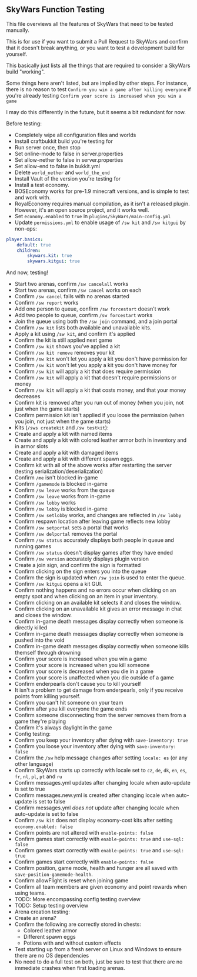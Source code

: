 SkyWars Function Testing
------------------------

This file overviews all the features of SkyWars that need to be tested manually.

This is for use if you want to submit a Pull Request to SkyWars and confirm that it doesn't break anything, or you want to test a development build for yourself.

This basically just lists all the things that are required to consider a SkyWars build "working".

Some things here aren't listed, but are implied by other steps. For instance, there is no reason to test `Confirm you win a game after killing everyone`
if you're already testing `Confirm your score is increased when you win a game`

I may do this differently in the future, but it seems a bit redundant for now.

Before testing:

* Completely wipe all configuration files and worlds
* Install craftbukkit build you're testing for
* Run server once, then stop
* Set online-mode to false in server.properties
* Set allow-nether to false in server.properties
* Set allow-end to false in bukkit.yml
* Delete `world_nether` and `world_the_end`
* Install Vault of the version you're testing for
* Install a test economy.
 * BOSEconomy works for pre-1.9 minecraft versions, and is simple to test and work with.
 * RoyalEconomy requires manual compilation, as it isn't a released plugin. However, it's an open source project, and it works well.
* Set `economy.enabled` to `true` in `plugins/SkyWars/main-config.yml`
* Update `permissions.yml` to enable usage of `/sw kit` and `/sw kitgui` by non-ops:

```yaml
player.basics:
    default: true
    children:
        skywars.kit: true
        skywars.kitgui: true
```

And now, testing!

* Start two arenas, confirm `/sw cancelall` works
* Start two arenas, confirm `/sw cancel` works on each
* Confirm `/sw cancel` fails with no arenas started
* Confirm `/sw report` works
* Add one person to queue, confirm `/sw forcestart` doesn't work
* Add two people to queue, confirm `/sw forcestart` works
* Join the queue using both the `/sw join` command, and a join portal
* Confirm `/sw kit` lists both available and unavailable kits.
* Apply a kit using `/sw kit`, and confirm it's applied
* Confirm the kit is still applied next game
* Confirm `/sw kit` shows you've applied a kit
* Confirm `/sw kit remove` removes your kit
* Confirm `/sw kit` won't let you apply a kit you don't have permission for
* Confirm `/sw kit` won't let you apply a kit you don't have money for
* Confirm `/sw kit` will apply a kit that does require permission
* Confirm `/sw kit` will apply a kit that doesn't require permissions or money
* Confirm `/sw kit` will apply a kit that costs money, and that your money decreases
* Confirm kit is removed after you run out of money (when you join, not just when the game starts)
* Confirm permission kit isn't applied if you loose the permission (when you join, not just when the game starts)
* Kits (`/sws createkit` and `/sw testkit`):
 * Create and apply a kit with named items
 * Create and apply a kit with colored leather armor both in inventory and in armor slots
 * Create and apply a kit with damaged items
 * Create and apply a kit with different spawn eggs.
 * Confirm kit with all of the above works after restarting the server (testing serialization/deserialization)
* Confirm `/me` isn't blocked in-game
* Confirm `/gamemode` is blocked in-game
* Confirm `/sw leave` works from the queue
* Confirm `/sw leave` works from in-game
* Confirm `/sw lobby` works
* Confirm `/sw lobby` is blocked in-game
* Confirm `/sw setlobby` works, and changes are reflected in `/sw lobby`
* Confirm respawn location after leaving game reflects new lobby
* Confirm `/sw setportal` sets a portal that works
* Confirm `/sw delportal` removes the portal
* Confirm `/sw status` accurately displays both people in queue and running games
* Confirm `/sw status` doesn't display games after they have ended
* Confirm `/sw version` accurately displays plugin version
* Create a join sign, and confirm the sign is formatted
 * Confirm clicking on the sign enters you into the queue
 * Confirm the sign is updated when `/sw join` is used to enter the queue.
* Confirm `/sw kitgui` opens a kit GUI.
 * Confirm nothing happens and no errors occur when clicking on an empty spot and when clicking on an item in your inventory.
 * Confirm clicking on an available kit selects it and closes the window.
 * Confirm clicking on an unavailable kit gives an error message in chat and closes the window.
* Confirm in-game death messages display correctly when someone is directly killed
* Confirm in-game death messages display correctly when someone is pushed into the void
* Confirm in-game death messages display correctly when someone kills themself through drowning
* Confirm your score is increased when you win a game
* Confirm your score is increased when you kill someone
* Confirm your score is decreased when you die in a game
* Confirm your score is unaffected when you die outside of a game
* Confirm enderpearls don't cause you to kill yourself
 * It isn't a problem to get damage from enderpearls, only if you receive points from killing yourself.
* Confirm you can't hit someone on your team
* Confirm after you kill everyone the game ends
* Confirm someone disconnecting from the server removes them from a game they're playing
* Confirm it's always daylight in the game
* Config testing:
 * Confirm you keep your inventory after dying with `save-inventory: true`
 * Confirm you loose your inventory after dying with `save-inventory: false`
 * Confirm the `/sw` help message changes after setting `locale: es` (or any other language)
 * Confirm SkyWars starts up correctly with locale set to `cz`, `de`, `dk`, `en`, `es`, `fr`, `nl`, `pl`, `pt` and `ru`
 * Confirm messages.yml updates after changing locale when auto-update is set to true
 * Confirm messages.new.yml is created after changing locale when auto-update is set to false
 * Confirm messages.yml *does not* update after changing locale when auto-update is set to false
 * Confirm `/sw kit` does not display economy-cost kits after setting `economy.enabled: false`
 * Confirm points are not altered with `enable-points: false`
 * Confirm games start correctly with `enable-points: true` and `use-sql: false`
 * Confirm games start correctly with `enable-points: true` and `use-sql: true`
 * Confirm games start correctly with `enable-points: false`
 * Confirm position, game mode, health and hunger are all saved with `save-position-gamemode-health`.
 * Confirm allowFlight is reset when joining game
 * Confirm all team members are given economy and point rewards when using teams.
 * TODO: More encompassing config testing overview
* TODO: Setup testing overview
* Arena creation testing:
 * Create an arena?
 * Confirm the following are correctly stored in chests:
   * Colored leather armor
   * Different spawn eggs
   * Potions with and without custom effects
* Test starting up from a fresh server on Linux and Windows to ensure there are no OS dependencies
 * No need to do a full test on both, just be sure to test that there are no immediate crashes when first loading arenas.
